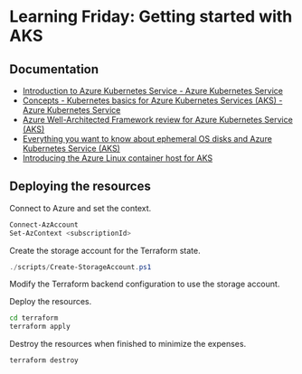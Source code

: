 # Learning Friday: Getting started with AKS

## Documentation

- [Introduction to Azure Kubernetes Service - Azure Kubernetes Service](https://learn.microsoft.com/en-us/azure/aks/intro-kubernetes)
- [Concepts - Kubernetes basics for Azure Kubernetes Services \(AKS\) - Azure Kubernetes Service](https://learn.microsoft.com/en-us/azure/aks/concepts-clusters-workloads)
- [Azure Well-Architected Framework review for Azure Kubernetes Service \(AKS\)](https://learn.microsoft.com/en-us/azure/well-architected/services/compute/azure-kubernetes-service/azure-kubernetes-service)
- [Everything you want to know about ephemeral OS disks and Azure Kubernetes Service \(AKS\)](https://techcommunity.microsoft.com/t5/fasttrack-for-azure/everything-you-want-to-know-about-ephemeral-os-disks-and-azure/ba-p/3565605#M205)
- [Introducing the Azure Linux container host for AKS](https://techcommunity.microsoft.com/t5/linux-and-open-source-blog/introducing-the-azure-linux-container-host-for-aks/ba-p/3824101)

## Deploying the resources

Connect to Azure and set the context.

```powershell
Connect-AzAccount
Set-AzContext <subscriptionId>
```

Create the storage account for the Terraform state.

```powershell
./scripts/Create-StorageAccount.ps1
```

Modify the Terraform backend configuration to use the storage account.

Deploy the resources.

```bash
cd terraform
terraform apply
```

Destroy the resources when finished to minimize the expenses.

```bash
terraform destroy
```
